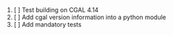 1. [ ] Test building on CGAL 4.14
1. [ ] Add cgal version information into a python module
1. [ ] Add mandatory tests
